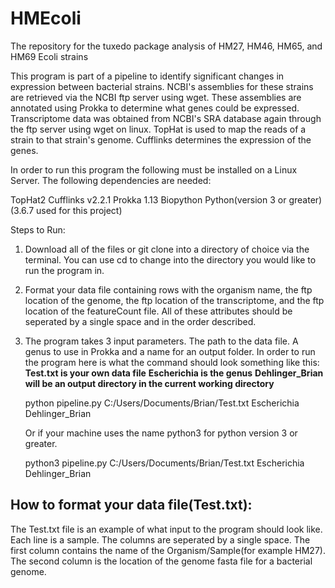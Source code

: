 # HMEcoli
The repository for the tuxedo package analysis of HM27, HM46, HM65, and HM69 Ecoli strains


This program is part of a pipeline to identify significant changes in expression between bacterial strains. NCBI's assemblies for these strains are retrieved via the NCBI ftp server using wget. These assemblies are annotated using Prokka to determine what genes could be expressed. Transcriptome data was obtained from NCBI's SRA database again through the ftp server using wget on linux. TopHat is used to map the reads of a strain to that strain's genome. Cufflinks determines the expression of the genes. 

In order to run this program the following must be installed on a Linux Server. The following dependencies are needed:

TopHat2 
Cufflinks v2.2.1
Prokka 1.13
Biopython 
Python(version 3 or greater) (3.6.7 used for this project)

Steps to Run:

1) Download all of the files or git clone into a directory of choice via the terminal. You can use cd to change into the directory you would like to run the program in.
2) Format your data file containing rows with the organism name, the ftp location of the genome, the ftp location of the transcriptome, and the ftp location of the featureCount file. All of these attributes should be seperated by a single space and in the order described.
3) The program takes 3 input parameters. The path to the data file. A genus to use in Prokka and a name for an output folder.
	In order to run the program here is what the command should look something like this: **Test.txt is your own data file** **Escherichia is the genus** **Dehlinger_Brian will be an output directory in the current working directory**

	python pipeline.py C:/Users/Documents/Brian/Test.txt Escherichia Dehlinger_Brian

	Or if your machine uses the name python3 for python version 3 or greater.
	
	python3 pipeline.py C:/Users/Documents/Brian/Test.txt Escherichia Dehlinger_Brian


## How to format your data file(Test.txt):

The Test.txt file is an example of what input to the program should look like. Each line is a sample. The columns are seperated by a single space. The first column contains the name of the Organism/Sample(for example HM27). The second column is the location of the genome fasta file for a bacterial genome.

